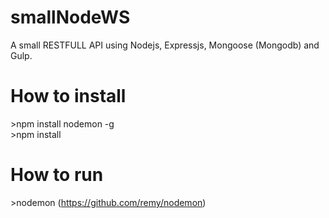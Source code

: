 # smallNodeWS
A small RESTFULL API using Nodejs, Expressjs, Mongoose (Mongodb) and Gulp.

# How to install

  \>npm install nodemon -g <br/>
  \>npm install

# How to run
  \>nodemon (https://github.com/remy/nodemon)
